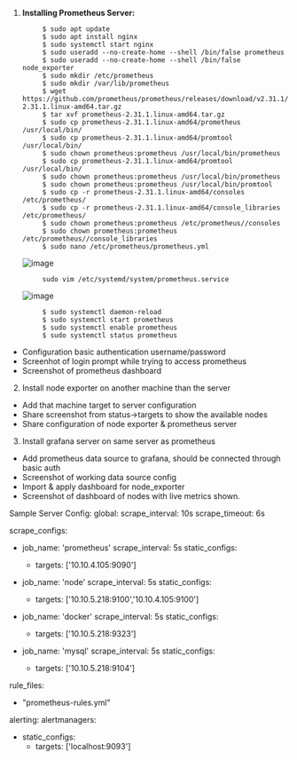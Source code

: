 1. **Installing Prometheus Server:**
			
			$ sudo apt update
			$ sudo apt install nginx
			$ sudo systemctl start nginx
			$ sudo useradd --no-create-home --shell /bin/false prometheus
			$ sudo useradd --no-create-home --shell /bin/false node_exporter
			$ sudo mkdir /etc/prometheus
			$ sudo mkdir /var/lib/prometheus
			$ wget https://github.com/prometheus/prometheus/releases/download/v2.31.1/prometheus-2.31.1.linux-amd64.tar.gz
			$ tar xvf prometheus-2.31.1.linux-amd64.tar.gz
			$ sudo cp prometheus-2.31.1.linux-amd64/prometheus /usr/local/bin/
			$ sudo cp prometheus-2.31.1.linux-amd64/promtool /usr/local/bin/
			$ sudo chown prometheus:prometheus /usr/local/bin/prometheus
			$ sudo cp prometheus-2.31.1.linux-amd64/promtool /usr/local/bin/
			$ sudo chown prometheus:prometheus /usr/local/bin/prometheus
			$ sudo chown prometheus:prometheus /usr/local/bin/promtool
			$ sudo cp -r prometheus-2.31.1.linux-amd64/consoles /etc/prometheus/
			$ sudo cp -r prometheus-2.31.1.linux-amd64/console_libraries /etc/prometheus/
			$ sudo chown prometheus:prometheus /etc/prometheus//consoles
			$ sudo chown prometheus:prometheus /etc/prometheus//console_libraries
			$ sudo nano /etc/prometheus/prometheus.yml
			
	![image](https://user-images.githubusercontent.com/34814966/145751995-46632db2-1422-4a24-b46b-43a2a301da7a.png)
	
			sudo vim /etc/systemd/system/prometheus.service
			
	![image](https://user-images.githubusercontent.com/34814966/145752229-eb6a2f69-ba91-48d7-8c43-d6f3bdec7854.png)

			$ sudo systemctl daemon-reload
			$ sudo systemctl start prometheus
			$ sudo systemctl enable prometheus
			$ sudo systemctl status prometheus
			
					
- Configuration basic authentication username/password
- Screenhot of login prompt while trying to access prometheus
- Screenshot of prometheus dashboard

2. Install node exporter on another machine than the server
- Add that machine target to server configuration
- Share screenshot from status->targets to show the available nodes
- Share configuration of node exporter & prometheus server

3. Install grafana server on same server as prometheus 
- Add prometheus data source to grafana, should be connected through basic auth
- Screenshot of working data source config
- Import & apply dashboard for node_exporter
- Screenshot of dashboard of nodes with live metrics shown.

Sample Server Config:
global:
  scrape_interval: 10s
  scrape_timeout: 6s

scrape_configs:
  - job_name: 'prometheus'
    scrape_interval: 5s
    static_configs:
      - targets: ['10.10.4.105:9090']

  - job_name: 'node'
    scrape_interval: 5s
    static_configs:
      - targets: ['10.10.5.218:9100','10.10.4.105:9100']

  - job_name: 'docker'
    scrape_interval: 5s
    static_configs:
      - targets: ['10.10.5.218:9323']

  - job_name: 'mysql'
    scrape_interval: 5s
    static_configs:
      - targets: ['10.10.5.218:9104']

rule_files:
  - "prometheus-rules.yml"

alerting:
  alertmanagers:
  - static_configs:
    - targets: ['localhost:9093']


